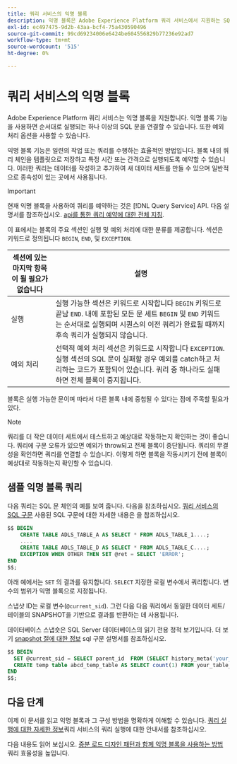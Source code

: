 ```yaml
---
title: 쿼리 서비스의 익명 블록
description: 익명 블록은 Adobe Experience Platform 쿼리 서비스에서 지원하는 SQL 구문으로, 쿼리 시퀀스를 효율적으로 실행할 수 있습니다
exl-id: ec497475-9d2b-43aa-bcf4-75a430590496
source-git-commit: 99cd69234006e6424be604556829b77236e92ad7
workflow-type: tm+mt
source-wordcount: '515'
ht-degree: 0%

---
```


# 쿼리 서비스의 익명 블록

Adobe Experience Platform 쿼리 서비스는 익명 블록을 지원합니다. 익명 블록 기능을 사용하면 순서대로 실행되는 하나 이상의 SQL 문을 연결할 수 있습니다. 또한 예외 처리 옵션을 사용할 수 있습니다.

익명 블록 기능은 일련의 작업 또는 쿼리를 수행하는 효율적인 방법입니다. 블록 내의 쿼리 체인을 템플릿으로 저장하고 특정 시간 또는 간격으로 실행되도록 예약할 수 있습니다. 이러한 쿼리는 데이터를 작성하고 추가하여 새 데이터 세트를 만들 수 있으며 일반적으로 종속성이 있는 곳에서 사용됩니다.

>[!IMPORTANT]
>
>현재 익명 블록을 사용하여 쿼리를 예약하는 것은 [!DNL Query Service] API. 다음 설명서를 참조하십시오. [api를 통한 쿼리 예약에 대한 전체 지침](../api/scheduled-queries.md).

이 표에서는 블록의 주요 섹션인 실행 및 예외 처리에 대한 분류를 제공합니다. 섹션은 키워드로 정의됩니다 `BEGIN`, `END`, 및 `EXCEPTION`.

| 섹션에 있는 마지막 항목이 될 필요가 없습니다 | 설명 |
|---|---|
| 실행 | 실행 가능한 섹션은 키워드로 시작합니다 `BEGIN` 키워드로 끝남 `END`. 내에 포함된 모든 문 세트 `BEGIN` 및 `END` 키워드는 순서대로 실행되며 시퀀스의 이전 쿼리가 완료될 때까지 후속 쿼리가 실행되지 않습니다. |
| 예외 처리 | 선택적 예외 처리 섹션은 키워드로 시작합니다 `EXCEPTION`. 실행 섹션의 SQL 문이 실패할 경우 예외를 catch하고 처리하는 코드가 포함되어 있습니다. 쿼리 중 하나라도 실패하면 전체 블록이 중지됩니다. |

블록은 실행 가능한 문이며 따라서 다른 블록 내에 중첩될 수 있다는 점에 주목할 필요가 있다.

>[!NOTE]
>
> 쿼리를 더 작은 데이터 세트에서 테스트하고 예상대로 작동하는지 확인하는 것이 좋습니다. 쿼리에 구문 오류가 있으면 예외가 throw되고 전체 블록이 중단됩니다. 쿼리의 무결성을 확인하면 쿼리를 연결할 수 있습니다. 이렇게 하면 블록을 작동시키기 전에 블록이 예상대로 작동하는지 확인할 수 있습니다.

## 샘플 익명 블록 쿼리

다음 쿼리는 SQL 문 체인의 예를 보여 줍니다. 다음을 참조하십시오. [쿼리 서비스의 SQL 구문](../sql/syntax.md) 사용된 SQL 구문에 대한 자세한 내용은 을 참조하십시오.

```SQL
$$ BEGIN
    CREATE TABLE ADLS_TABLE_A AS SELECT * FROM ADLS_TABLE_1....;
    ....
    CREATE TABLE ADLS_TABLE_D AS SELECT * FROM ADLS_TABLE_C....; 
    EXCEPTION WHEN OTHER THEN SET @ret = SELECT 'ERROR';
END
$$;
```

아래 예에서는 `SET` 의 결과를 유지합니다. `SELECT` 지정한 로컬 변수에서 쿼리합니다. 변수의 범위가 익명 블록으로 지정됩니다.

스냅샷 ID는 로컬 변수(`@current_sid`). 그런 다음 다음 쿼리에서 동일한 데이터 세트/테이블의 SNAPSHOT을 기반으로 결과를 반환하는 데 사용됩니다.

데이터베이스 스냅숏은 SQL Server 데이터베이스의 읽기 전용 정적 보기입니다. 더 보기 [snapshot 절에 대한 정보](../sql/syntax.md#SNAPSHOT-clause) sql 구문 설명서를 참조하십시오.

```SQL
$$ BEGIN                                             
  SET @current_sid = SELECT parent_id  FROM (SELECT history_meta('your_table_name')) WHERE  is_current = true;
  CREATE temp table abcd_temp_table AS SELECT count(1) FROM your_table_name  SNAPSHOT SINCE @current_sid;                                                                                           
END
$$;
```

## 다음 단계

이제 이 문서를 읽고 익명 블록과 그 구성 방법을 명확하게 이해할 수 있습니다. [쿼리 실행에 대한 자세한 정보](../best-practices/writing-queries.md)쿼리 서비스의 쿼리 실행에 대한 안내서를 참조하십시오.

다음 내용도 읽어 보십시오. [증분 로드 디자인 패턴과 함께 익명 블록을 사용하는 방법](./incremental-load.md) 쿼리 효율성을 높입니다.

